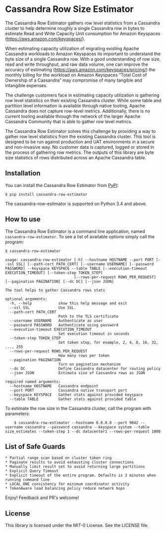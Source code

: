 # Cassandra Row Size Estimator

The Cassandra Row Estimator gathers row level statistics from a Cassandra cluster to help determine roughly a single Cassandra row in bytes to estimate  Read and Write Capacity Unit consumption for Amazon Keyspaces (https://aws.amazon.com/keyspaces/).

When estimating capacity utilization of migrating existing Apache Cassandra workloads to Amazon Keyspaces its important to understand the byte size of a single Cassandra row. With a good understanding of row size, read and write throughput, and raw data volume, one can improve the accuracy of estimating (https://aws.amazon.com/keyspaces/pricing/) the monthly billing for the workload on Amazon Keyspaces “Total Cost of Ownership of a Cassandra” may compromise of many tangible and intangible expenses. 

The challenge customers face in estimating capacity utilization is gathering row level statistics on their existing Cassandra cluster. While some table and partition level information is available through native tooling, Apache Cassandra does not capture row-level metrics. Additionally, there is no current tooling available through the network of the larger Apache Cassandra Community that is able to gather row level metrics.

The Cassandra Row Estimator solves this challenge by providing a way to gather row level statistics from the existing Cassandra cluster. This tool is designed to be run against production and UAT environments in a secure and non-invasive way. No customer data is captured, logged or stored in the process of gathering row metrics. The outputs of this library are byte size statistics of rows distributed across an Apache Cassandra table. 

## Installation

You can install the Cassandra Row Estimator from [PyPI](https://pypi.org/project/cassandra-row-estimator/):

```
$ pip install cassandra-row-estimator
```

The cassandra-row-estimator is supported on Python 3.4 and above.

## How to use

The Cassandra Row Estimator is a command line application, named `cassandra-row-estimator`. To see a list of available options simply call the program:

```
$ cassandra-row-estimator

usage: cassandra-row-estimator [-h] --hostname HOSTNAME --port PORT [--ssl SSL] [--path-cert PATH_CERT] [--username USERNAME] [--password PASSWORD] --keyspace KEYSPACE --table TABLE [--execution-timeout EXECUTION_TIMEOUT] [--token-step TOKEN_STEP]
                               [--rows-per-request ROWS_PER_REQUEST] [--pagination PAGINATION] [--dc DC] [--json JSON]

The tool helps to gather Cassandra rows stats

optional arguments:
  -h, --help            show this help message and exit
  --ssl SSL             Use SSL.
  --path-cert PATH_CERT
                        Path to the TLS certificate
  --username USERNAME   Authenticate as user
  --password PASSWORD   Authenticate using password
  --execution-timeout EXECUTION_TIMEOUT
                        Set execution timeout in seconds
  --token-step TOKEN_STEP
                        Set token step, for example, 2, 4, 8, 16, 32, ..., 255
  --rows-per-request ROWS_PER_REQUEST
                        How many rows per token
  --pagination PAGINATION
                        Turn on pagination mechanism
  --dc DC               Define Cassandra datacenter for routing policy
  --json JSON           Estimata size of Cassandra rows as JSON

required named arguments:
  --hostname HOSTNAME   Cassandra endpoint
  --port PORT           Cassandra native transport port
  --keyspace KEYSPACE   Gather stats against provided keyspace
  --table TABLE         Gather stats against provided table

```

To estimate the row size in the Cassandra cluster, call the program with parameters:

```
	$ cassandra-row-estimator --hostname 0.0.0.0 --port 9042 --username cassandra --password cassandra --keyspace system --table size_estimates --token-step 1 --dc datacenter1 --rows-per-request 1000 
```

## List of Safe Guards

    * Partial range scan based on cluster token ring
    * Paginate results to avoid exhausting cluster connections
    * Manually limit result set to avoid returning large partitions
    * Explicit Query Timeout
    * Explicit timeout of the entire program. Defaults is 3 minutes when running command line
    * LOCAL_ONE consistency for minimum coordinator activity
    * TokenAware load balancing policy reduce network hops

Enjoy! Feedback and PR's welcome!

## License

This library is licensed under the MIT-0 License. See the LICENSE file.
